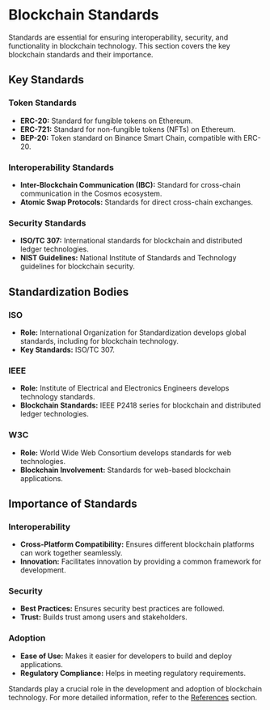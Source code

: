 # Blockchain Standards

Standards are essential for ensuring interoperability, security, and functionality in blockchain technology. This section covers the key blockchain standards and their importance.

## Key Standards

### Token Standards
- **ERC-20:** Standard for fungible tokens on Ethereum.
- **ERC-721:** Standard for non-fungible tokens (NFTs) on Ethereum.
- **BEP-20:** Token standard on Binance Smart Chain, compatible with ERC-20.

### Interoperability Standards
- **Inter-Blockchain Communication (IBC):** Standard for cross-chain communication in the Cosmos ecosystem.
- **Atomic Swap Protocols:** Standards for direct cross-chain exchanges.

### Security Standards
- **ISO/TC 307:** International standards for blockchain and distributed ledger technologies.
- **NIST Guidelines:** National Institute of Standards and Technology guidelines for blockchain security.

## Standardization Bodies

### ISO
- **Role:** International Organization for Standardization develops global standards, including for blockchain technology.
- **Key Standards:** ISO/TC 307.

### IEEE
- **Role:** Institute of Electrical and Electronics Engineers develops technology standards.
- **Blockchain Standards:** IEEE P2418 series for blockchain and distributed ledger technologies.

### W3C
- **Role:** World Wide Web Consortium develops standards for web technologies.
- **Blockchain Involvement:** Standards for web-based blockchain applications.

## Importance of Standards

### Interoperability
- **Cross-Platform Compatibility:** Ensures different blockchain platforms can work together seamlessly.
- **Innovation:** Facilitates innovation by providing a common framework for development.

### Security
- **Best Practices:** Ensures security best practices are followed.
- **Trust:** Builds trust among users and stakeholders.

### Adoption
- **Ease of Use:** Makes it easier for developers to build and deploy applications.
- **Regulatory Compliance:** Helps in meeting regulatory requirements.

Standards play a crucial role in the development and adoption of blockchain technology. For more detailed information, refer to the [References](../01_Introduction/09_References.md) section.
